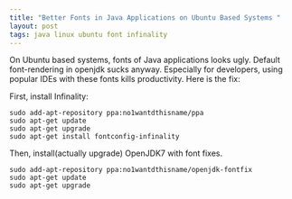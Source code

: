 ```yaml
---
title: "Better Fonts in Java Applications on Ubuntu Based Systems "
layout: post
tags: java linux ubuntu font infinality
---
```



On Ubuntu based systems, fonts of Java applications looks ugly. Default font-rendering in openjdk sucks anyway. Especially for developers, using popular IDEs with these fonts kills productivity. Here is the fix:

First, install Infinality:

```
sudo add-apt-repository ppa:no1wantdthisname/ppa
sudo apt-get update
sudo apt-get upgrade
sudo apt-get install fontconfig-infinality
```

Then, install(actually upgrade) OpenJDK7 with font fixes.

```
sudo add-apt-repository ppa:no1wantdthisname/openjdk-fontfix
sudo apt-get update
sudo apt-get upgrade
```
